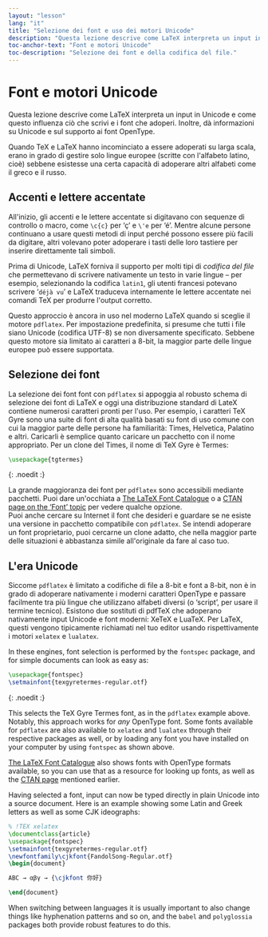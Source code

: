 ```yaml
---
layout: "lesson"
lang: "it"
title: "Selezione dei font e uso dei motori Unicode"
description: "Questa lezione descrive come LaTeX interpreta un input in Unicode e come questo influenza ciò che scrivi e i font che adoperi. Inoltre, dà informazioni su Unicode e sul supporto ai font OpenType."
toc-anchor-text: "Font e motori Unicode"
toc-description: "Selezione dei font e della codifica del file."
---
```


# Font e motori Unicode

<span
  class="summary">Questa lezione descrive come LaTeX interpreta un input in Unicode e come questo influenza ciò che scrivi e i font che adoperi. Inoltre, dà informazioni su Unicode e sul supporto ai font OpenType.</span>

Quando TeX e LaTeX hanno incominciato a essere adoperati su larga scala, 
erano in grado di gestire solo lingue europee (scritte con l'alfabeto
latino, cioè) sebbene esistesse una certa capacità di adoperare altri 
alfabeti come il greco e il russo.

## Accenti e lettere accentate

All'inizio, gli accenti e le lettere accentate si digitavano con 
sequenze di controllo o macro, come `\c{c}` per ‘ç’ e `\'e` per ‘é’.
Mentre alcune persone continuano a usare questi metodi di input 
perché possono essere più facili da digitare, altri volevano 
poter adoperare i tasti delle loro tastiere per inserire direttamente 
tali simboli.

Prima di Unicode, LaTeX forniva il supporto per molti tipi di *codifica 
del file* che permettevano di scrivere nativamente un testo in varie 
lingue – per esempio, selezionando la codifica `latin1`, gli utenti 
francesi potevano scrivere ‘`déjà vu`’ e LaTeX traduceva internamente 
le lettere accentate nei comandi TeX per produrre l'output corretto.

Questo approccio è ancora in uso nel moderno LaTeX quando si sceglie 
il motore `pdflatex`. Per impostazione predefinita, si presume che 
tutti i file siano Unicode (codifica UTF-8) se non diversamente 
specificato. Sebbene questo motore sia limitato ai caratteri a 8-bit, 
la maggior parte delle lingue europee può essere supportata.

## Selezione dei font

La selezione dei font font con `pdflatex` si appoggia al robusto 
schema di selezione dei font di LaTeX e oggi una distribuzione 
standard di LateX contiene numerosi caratteri pronti per l'uso. 
Per esempio, i caratteri TeX Gyre sono una suite di font di 
alta qualità basati su font di uso comune con cui la maggior parte 
delle persone ha familiarità: Times, Helvetica, Palatino e altri. 
Caricarli è semplice quanto caricare un pacchetto con il nome 
appropriato. Per un clone del Times, il nome di TeX Gyre è Termes:

```latex
\usepackage{tgtermes}
```
{: .noedit :}

La grande maggioranza dei font per `pdflatex` sono accessibili
mediante pacchetti. Puoi dare un'occhiata a
[The LaTeX Font Catalogue](https://www.tug.org/FontCatalogue/) o a
[CTAN page on the ‘Font’ topic](https://www.ctan.org/topic/font) 
per vedere qualche opzione.  
Puoi anche cercare su Internet il font che desideri e guardare
se ne esiste una versione in pacchetto compatibile con `pdflatex`. 
Se intendi adoperare un font proprietario, puoi cercarne un clone 
adatto, che nella maggior parte delle situazioni è abbastanza simile 
all'originale da fare al caso tuo.

## L'era Unicode

Siccome `pdflatex` è limitato a codifiche di file a 8-bit e font 
a 8-bit, non è in grado di adoperare nativamente i moderni caratteri 
OpenType e passare facilmente tra più lingue che utilizzano alfabeti 
diversi (o ‘script’, per usare il termine tecnico). 
Esistono due sostituti di pdfTeX che adoperano nativamente input 
Unicode e font moderni: XeTeX e LuaTeX. 
Per LaTeX, questi vengono tipicamente richiamati nel tuo editor usando 
rispettivamente i motori `xelatex` e `lualatex`.

In these engines, font selection is performed by the `fontspec` package, and for
simple documents can look as easy as:
```latex
\usepackage{fontspec}
\setmainfont{texgyretermes-regular.otf}
```
{: .noedit :}

This selects the TeX Gyre Termes font, as in the `pdflatex` example above.
Notably, this approach works for *any* OpenType font.  Some fonts available for
`pdflatex` are also available to `xelatex` and `lualatex` through their
respective packages as well, or by loading any font you have installed on your
computer by using `fontspec` as shown above.

[The LaTeX Font Catalogue](https://www.tug.org/FontCatalogue/) also shows fonts
with OpenType formats available, so you can use that as a resource for looking
up fonts, as well as the [CTAN page](https://www.ctan.org/topic/font) mentioned
earlier.

Having selected a font, input can now be typed directly in plain Unicode into a 
source document. Here is an example showing some Latin and Greek letters as 
well as some CJK ideographs:

```latex
% !TEX xelatex
\documentclass{article}
\usepackage{fontspec}
\setmainfont{texgyretermes-regular.otf}
\newfontfamily\cjkfont{FandolSong-Regular.otf}
\begin{document}

ABC → αβγ → {\cjkfont 你好}

\end{document}
```

<p 
  class="hint">When switching between languages it is usually important to also change things like hyphenation patterns and so on, and the <code>babel</code> and <code>polyglossia</code> packages both provide robust features to do this.</p>

